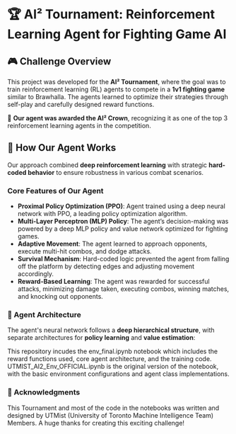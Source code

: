 # 🏆 AI² Tournament: Reinforcement Learning Agent for Fighting Game AI

## 🎮 Challenge Overview
This project was developed for the **AI² Tournament**, where the goal was to train reinforcement learning (RL) agents to compete in a **1v1 fighting game** similar to Brawhalla. The agents learned to optimize their strategies through self-play and carefully designed reward functions.

🚀 **Our agent was awarded the AI² Crown**, recognizing it as one of the top 3 reinforcement learning agents in the competition.

## 🧠 How Our Agent Works
Our approach combined **deep reinforcement learning** with strategic **hard-coded behavior** to ensure robustness in various combat scenarios. 

### **Core Features of Our Agent**
- **Proximal Policy Optimization (PPO)**: Agent trained using a deep neural network with PPO, a leading policy optimization algorithm.
- **Multi-Layer Perceptron (MLP) Policy**: The agent’s decision-making was powered by a deep MLP policy and value network optimized for fighting games.
- **Adaptive Movement**: The agent learned to approach opponents, execute multi-hit combos, and dodge attacks.
- **Survival Mechanism**: Hard-coded logic prevented the agent from falling off the platform by detecting edges and adjusting movement accordingly.
- **Reward-Based Learning**: The agent was rewarded for successful attacks, minimizing damage taken, executing combos, winning matches, and knocking out opponents.

### 🤖 Agent Architecture
The agent's neural network follows a **deep hierarchical structure**, with separate architectures for **policy learning** and **value estimation**:

This repository incudes the env_final.ipynb notebook which includes the reward functions used, core agent architecture, and the training code. 
UTMIST_AI2_Env_OFFICIAL.ipynb is the original version of the notebook, with the basic environment configurations and agent class implementations.

### 📢 Acknowledgments
This Tournament and most of the code in the notebooks was written and designed by UTMist (University of Toronto Machine Intelligence Team) Members. A huge thanks for creating this exciting challenge!
